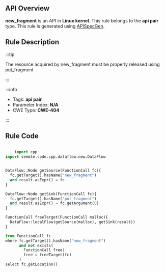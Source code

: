 ---
---


## API Overview
**new_fragment** is an API in **Linux kernel**. This rule belongs to the **api pair** type. This rule is generated using [APISpecGen](../../tools/APISpecGen).
## Rule Description

:::tip

The resource acquired by new_fragment must be properly released using put_fragment

:::

:::info

- Tags: **api pair**
- Parameter Index: **N/A**
- CWE Type: **CWE-404**

:::

## Rule Code
```python

    import cpp
import semmle.code.cpp.dataflow.new.DataFlow


DataFlow::Node getSource(FunctionCall fc){
  fc.getTarget().hasName("new_fragment")
  and result.asExpr() = fc
}

DataFlow::Node getSink(FunctionCall fc){
  fc.getTarget().hasName("put_fragment")
  and result.asExpr() = fc.getArgument(0)
}

FunctionCall freeTarget(FunctionCall malloc){
  DataFlow::localFlow(getSource(malloc), getSink(result))
}

from FunctionCall fc
where fc.getTarget().hasName("new_fragment")
      and not exists(
        FunctionCall free| 
        free = freeTarget(fc)
      )
select fc.getLocation()

    
```